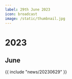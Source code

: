 ```yaml
---
label: 29th June 2023
icon: broadcast
image: /static/thumbnail.jpg
---
```


# 2023
## June

{{ include "news/20230629" }}